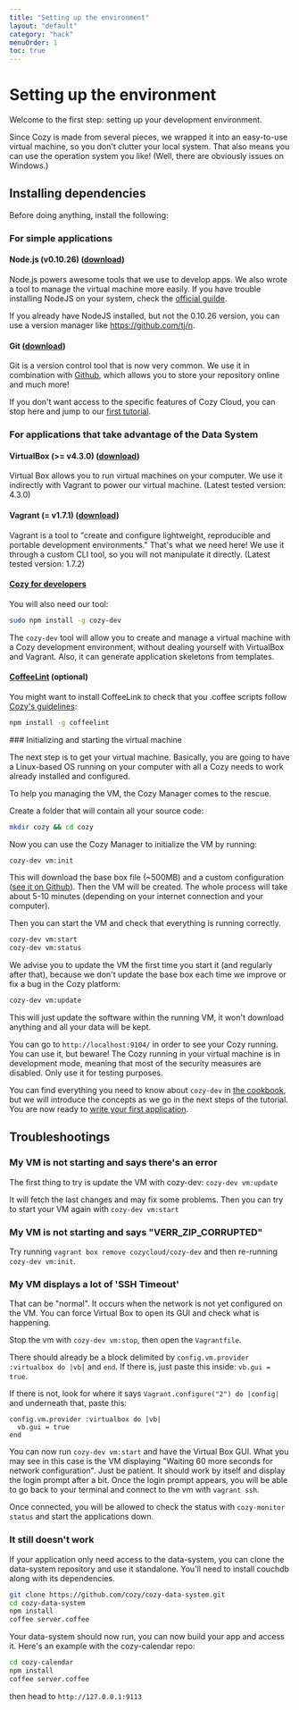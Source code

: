 ```yaml
---
title: "Setting up the environment"
layout: "default"
category: "hack"
menuOrder: 1
toc: true
---
```


# Setting up the environment

Welcome to the first step: setting up your development environment.

Since Cozy is made from several pieces, we wrapped it into an easy-to-use
virtual machine, so you don't clutter your local system. That also means you can
use the operation system you like! (Well, there are obviously issues on Windows.)

## Installing dependencies

Before doing anything, install the following:

### For simple applications

#### Node.js (v0.10.26) (<a href="http://blog.nodejs.org/2014/02/18/node-v0-10-26-stable/" target="_blank">download</a>)
Node.js powers awesome tools that we use to develop apps. We also wrote a tool
to manage the virtual machine more easily.
If you have trouble installing NodeJS on your system, check the [official guilde](https://github.com/joyent/node/wiki/Installing-Node.js-via-package-manager).

If you already have NodeJS installed, but not the 0.10.26 version, you can use a version manager like https://github.com/tj/n.

#### Git (<a href="http://git-scm.com/book/en/Getting-Started-Installing-Git" target="_blank">download</a>)

Git is a version control tool that is now very common. We use it in combination
with [Github](https://github.com), which allows you to store your repository online
and much more!

If you don't want access to the specific features of Cozy Cloud, you can stop
here and jump to our [first tutorial](/hack/getting-started/first-app.html).

### For applications that take advantage of the Data System

#### VirtualBox (>= v4.3.0) (<a href="https://www.virtualbox.org/wiki/Downloads" target="_blank">download</a>)
Virtual Box allows you to run virtual machines on your computer. We use it
indirectly with Vagrant to power our virtual machine.
(Latest tested version: 4.3.0)

#### Vagrant (= v1.7.1) (<a href="https://www.vagrantup.com/downloads.html" target="_blank">download</a>)
Vagrant is a tool to "create and configure lightweight, reproducible and
portable development environments." That's what we need here! We use it through
a custom CLI tool, so you will not manipulate it directly.
(Latest tested version: 1.7.2)

#### [Cozy for developers](https://github.com/cozy/cozy-dev)

You will also need our tool:

``` bash
sudo npm install -g cozy-dev
```

The `cozy-dev` tool will allow you to create and manage a virtual machine with a Cozy development environment, without dealing yourself with VirtualBox and Vagrant. Also, it can generate application skeletons from templates.

#### [CoffeeLint](http://www.coffeelint.org/) (optional)

You might want to install CoffeeLink to check that you .coffee scripts follow [Cozy's guidelines](https://github.com/cozy/cozy-guidelines/#cozy-code-guidelines):

```bash
npm install -g coffeelint
```

### Initializing and starting the virtual machine

The next step is to get your virtual machine. Basically, you are going to
have a Linux-based OS running on your computer with all a Cozy needs to work already
installed and configured.

To help you managing the VM, the Cozy Manager comes to the rescue.

Create a folder that will contain all your source code:
``` bash
mkdir cozy && cd cozy
```

Now you can use the Cozy Manager to initialize the VM by running:
``` bash
cozy-dev vm:init
```
This will download the base box file (~500MB) and a custom configuration
([see it on Github](https://github.com/cozy/cozy-setup/blob/master/dev/Vagrantfile)).
Then the VM will be created. The whole process will take about 5-10 minutes
(depending on your internet connection and your computer).

Then you can start the VM and check that everything is running correctly.
``` bash
cozy-dev vm:start
cozy-dev vm:status
```

We advise you to update the VM the first time you start it (and regularly after that),
because we don't update the base box each time we improve or fix a bug in the
Cozy platform:
```bash
cozy-dev vm:update
```
This will just update the software within the running VM, it won't download anything and all your data will be kept.

You can go to `http://localhost:9104/` in order to see your Cozy running. You can use it, but beware! The Cozy running in your virtual machine is in development mode, meaning that most of the security measures are disabled. Only use it for
testing purposes.

You can find everything you need to know about `cozy-dev` in [the cookbook](/hack/cookbooks/understanding-dev-environment.html#deploy), but we will introduce the concepts as we go in the next steps of the tutorial.
You are now ready to [write your first application](/hack/getting-started/first-app.html).


## Troubleshootings

### My VM is not starting and says there's an error

The first thing to try is update the VM with cozy-dev: `cozy-dev vm:update`

It will fetch the last changes and may fix some problems. Then you can try to start your VM again with `cozy-dev vm:start`

### My VM is not starting and says "VERR_ZIP_CORRUPTED"

Try running `vagrant box remove cozycloud/cozy-dev` and then re-running `cozy-dev vm:init`.

### My VM displays a lot of 'SSH Timeout'

That can be "normal". It occurs when the network is not yet configured on the VM.
You can force Virtual Box to open its GUI and check what is happening.

Stop the vm with `cozy-dev vm:stop`, then open the `Vagrantfile`.

There should already be a block delimited by `config.vm.provider :virtualbox do |vb|` and `end`. If there is, just paste this inside: `vb.gui = true`.

If there is not, look for where it says `Vagrant.configure("2") do |config|`
and underneath that, paste this:

```
config.vm.provider :virtualbox do |vb|
  vb.gui = true
end
```

You can now run `cozy-dev vm:start` and have the Virtual Box GUI. What you may see in this case is the VM displaying "Waiting 60 more seconds for network configuration". Just be patient. It should work by itself and display the login prompt after a bit.
Once the login prompt appears, you will be able to go back to your terminal and connect to the vm with `vagrant ssh`.

Once connected, you will be allowed to check the status with `cozy-monitor status` and start the applications down.

### It still doesn't work

If your application only need access to the data-system, you can clone the data-system repository and use it standalone.
You'll need to install couchdb along with its dependencies.

```bash
git clone https://github.com/cozy/cozy-data-system.git
cd cozy-data-system
npm install
coffee server.coffee
```

Your data-system should now run, you can now build your app and access it.
Here's an example with the cozy-calendar repo:

```bash
cd cozy-calendar
npm install
coffee server.coffee
```
then head to `http://127.0.0.1:9113`
